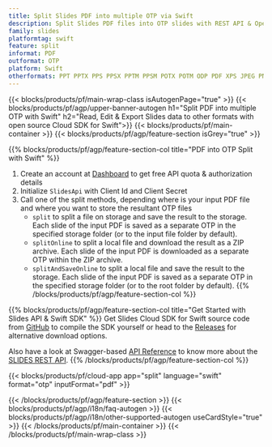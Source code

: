 ```yaml
---
title: Split Slides PDF into multiple OTP via Swift
description: Split Slides PDF files into OTP slides with REST API & Open Source Swift SDK
family: slides
platformtag: swift
feature: split
informat: PDF
outformat: OTP
platform: Swift
otherformats: PPT PPTX PPS PPSX PPTM PPSM POTX POTM ODP PDF XPS JPEG PNG BMP TIFF SVG HTML5 MD GIF XAML
---
```


{{< blocks/products/pf/main-wrap-class isAutogenPage="true" >}}
{{< blocks/products/pf/agp/upper-banner-autogen h1="Split PDF into multiple OTP with Swift" h2="Read, Edit & Export Slides data to other formats with open source Cloud SDK for Swift">}}
{{< blocks/products/pf/main-container >}}
{{< blocks/products/pf/agp/feature-section isGrey="true" >}}

{{% blocks/products/pf/agp/feature-section-col title="PDF into OTP Split with Swift" %}}
1. Create an account at <a href="https://dashboard.aspose.cloud/">Dashboard</a> to get free API quota & authorization details
1. Initialize ```SlidesApi``` with Client Id and Client Secret
1. Call one of the split methods, depending where is your input PDF file and where you want to store the resultant OTP files
    - ```split``` to split a file on storage and save the result to the storage. Each slide of the input PDF is saved as a separate OTP in the specified storage folder (or to the input file folder by default).
    - ```splitOnline``` to split a local file and download the result as a ZIP archive. Each slide of the input PDF is downloaded as a separate OTP within the ZIP archive.
    - ```splitAndSaveOnline``` to split a local file and save the result to the storage. Each slide of the input PDF is saved as a separate OTP in the specified storage folder (or to the root folder by default).
{{% /blocks/products/pf/agp/feature-section-col %}}

{{% blocks/products/pf/agp/feature-section-col title="Get Started with Slides API & Swift SDK" %}}
Get Slides Cloud SDK for Swift source code from [GitHub](https://github.com/aspose-slides-cloud/aspose-slides-cloud-swift) to compile the SDK yourself or head to the [Releases](https://releases.aspose.cloud/) for alternative download options. 

Also have a look at Swagger-based [API Reference](https://apireference.aspose.cloud/slides/) to know more about the [SLIDES REST API](https://products.aspose.cloud/slides/curl/).
{{% /blocks/products/pf/agp/feature-section-col %}}

{{< blocks/products/pf/cloud-app app="split" language="swift" format="otp" inputFormat="pdf" >}}

{{< /blocks/products/pf/agp/feature-section >}}
{{< blocks/products/pf/agp/i18n/faq-autogen >}}
{{< blocks/products/pf/agp/i18n/other-supported-autogen useCardStyle="true" >}}
{{< /blocks/products/pf/main-container >}}
{{< /blocks/products/pf/main-wrap-class >}}